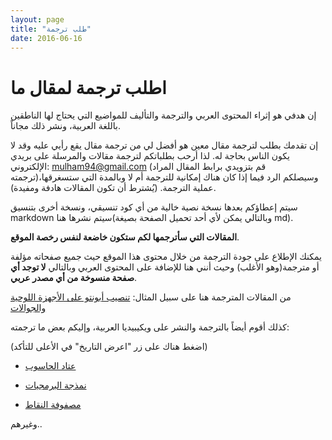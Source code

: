 ```yaml
---
layout: page
title: "طلب ترجمة"
date: 2016-06-16
---
```


# اطلب ترجمة لمقال ما

إن هدفي هو إثراء المحتوى العربي والترجمة والتأليف للمواضيع التي يحتاج لها الناطقين باللغة العربية، ونشر ذلك مجاناً.

إن تقدمك بطلب لترجمة مقال معين هو أفضل لي من ترجمة مقال يقع رأيي عليه وقد لا يكون الناس بحاجة له. لذا أرحب بطلباتكم لترجمة مقالات والمرسلة على بريدي الإلكتروني: mulham94@gmail.com (قم بتزويدي برابط المقال المراد ترجمته)،وسيصلكم الرد فيما إذا كان هناك إمكانية للترجمة أم لا وبالمدة التي ستسغرقها عملية الترجمة. (يُشترط أن تكون المقالات هادفة ومفيدة).

سيتم إعطاؤكم بعدها نسخة نصية خالية من أي كود تنسيقي، ونسخة أخرى بتنسيق markdown سيتم نشرها هنا(وبالتالي يمكن لأي أحد تحميل الصفحة بصيغة md).

**المقالات التي سأترجمها لكم ستكون خاضعة لنفس رخصة الموقع**.

يمكنك الإطلاع على جودة الترجمة من خلال محتوى هذا الموقع حيث جميع صفحاته مؤلفة أو مترجمة(وهو الأغلب) وحيث أنني هنا للإضافة على المحتوى العربي وبالتالي **لا توجد أي صفحة منسوخة من أي مصدر عربي**.

من المقالات المترجمة هنا على سبيل المثال: [تنصيب أبونتو على الأجهزة اللوحية والجوالات](/installing-ubuntu-touch)

كذلك أقوم أيضاً بالترجمة والنشر على ويكيبيديا العربية، وإليكم بعض ما ترجمته:

(اضغط هناك على زر "اعرض التاريخ" في الأعلى للتأكد)

* [عتاد الحاسوب](https://ar.wikipedia.org/wiki/عتاد_الحاسوب)

* [نمذجة البرمجيات](https://ar.wikipedia.org/wiki/نمذجة_البرمجيات)

* [مصفوفة النقاط](https://ar.wikipedia.org/wiki/مصفوفة_النقاط)

وغيرهم..
